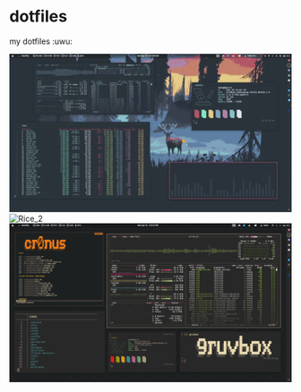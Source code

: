 # dotfiles
my dotfiles :uwu:

![Rice](./rice.gif) 
![Rice_2](./output.gif) 
![png](./Screenshot_1.png)

